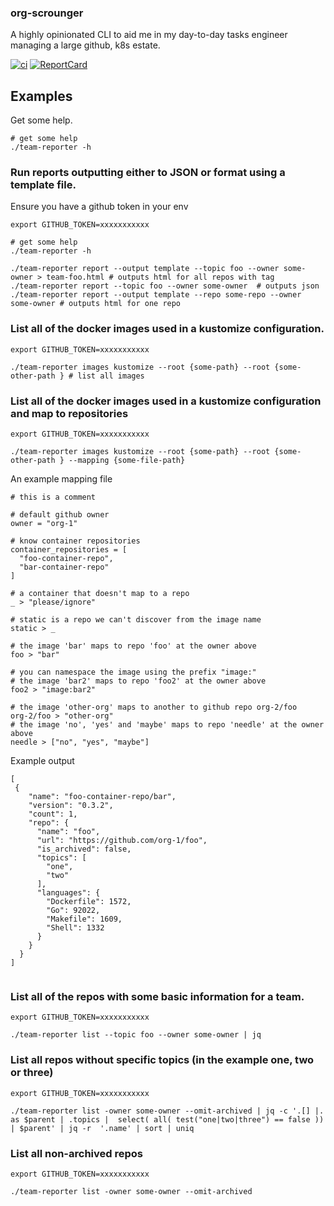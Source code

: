 
### org-scrounger

A highly opinionated CLI to aid me in my day-to-day tasks engineer managing a large github, k8s estate.

[![ci](https://github.com/mdevilliers/org-scrounger/actions/workflows/ci.yaml/badge.svg)](https://github.com/mdevilliers/org-scrounger/actions/workflows/ci.yaml)
[![ReportCard](https://goreportcard.com/badge/github.com/mdevilliers/org-scrounger)](https://goreportcard.com/report/github.com/mdevilliers/org-scrounger)


## Examples

Get some help.

```
# get some help
./team-reporter -h
```

### Run reports outputting either to JSON or format using a template file.

Ensure you have a github token in your env

```
export GITHUB_TOKEN=xxxxxxxxxxx

# get some help
./team-reporter -h

./team-reporter report --output template --topic foo --owner some-owner > team-foo.html # outputs html for all repos with tag
./team-reporter report --topic foo --owner some-owner  # outputs json
./team-reporter report --output template --repo some-repo --owner some-owner # outputs html for one repo
```

### List all of the docker images used in a kustomize configuration.

```
export GITHUB_TOKEN=xxxxxxxxxxx

./team-reporter images kustomize --root {some-path} --root {some-other-path } # list all images
```


### List all of the docker images used in a kustomize configuration and map to repositories

```
export GITHUB_TOKEN=xxxxxxxxxxx

./team-reporter images kustomize --root {some-path} --root {some-other-path } --mapping {some-file-path}
```

An example mapping file 

```
# this is a comment

# default github owner
owner = "org-1"

# know container repositories
container_repositories = [
  "foo-container-repo",
  "bar-container-repo"
]

# a container that doesn't map to a repo 
_ > "please/ignore"

# static is a repo we can't discover from the image name 
static > _

# the image 'bar' maps to repo 'foo' at the owner above
foo > "bar"

# you can namespace the image using the prefix "image:"
# the image 'bar2' maps to repo 'foo2' at the owner above
foo2 > "image:bar2"

# the image 'other-org' maps to another to github repo org-2/foo
org-2/foo > "other-org"
# the image 'no', 'yes' and 'maybe' maps to repo 'needle' at the owner above
needle > ["no", "yes", "maybe"]

```

Example output

```
[
 {
    "name": "foo-container-repo/bar",
    "version": "0.3.2",
    "count": 1,
    "repo": {
      "name": "foo",
      "url": "https://github.com/org-1/foo",
      "is_archived": false,
      "topics": [
        "one",
        "two"
      ],
      "languages": {
        "Dockerfile": 1572,
        "Go": 92022,
        "Makefile": 1609,
        "Shell": 1332
      }
    }
  }
]


```

### List all of the repos with some basic information for a team.

```
export GITHUB_TOKEN=xxxxxxxxxxx

./team-reporter list --topic foo --owner some-owner | jq
```

### List all repos without specific topics (in the example one, two or three)

```
export GITHUB_TOKEN=xxxxxxxxxxx

./team-reporter list -owner some-owner --omit-archived | jq -c '.[] |. as $parent | .topics |  select( all( test("one|two|three") == false )) | $parent' | jq -r  '.name' | sort | uniq
```

### List all non-archived repos

```
export GITHUB_TOKEN=xxxxxxxxxxx

./team-reporter list -owner some-owner --omit-archived
```
